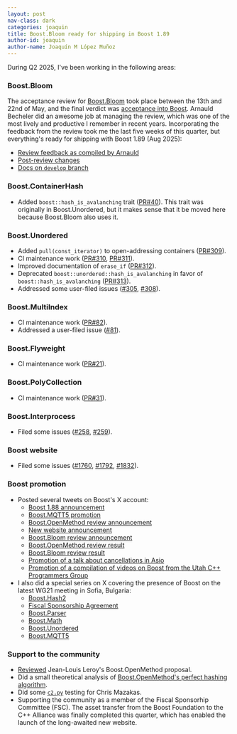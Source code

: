 ```yaml
---
layout: post
nav-class: dark
categories: joaquin
title: Boost.Bloom ready for shipping in Boost 1.89
author-id: joaquin
author-name: Joaquín M López Muñoz
---
```


During Q2 2025, I've been working in the following areas:

### Boost.Bloom

The acceptance review for [Boost.Bloom](https://github.com/boostorg/bloom)
took place between the 13th and 22nd of May,
and the final verdict was [acceptance into Boost](https://lists.boost.org/archives/list/boost@lists.boost.org/message/L4X3LREHFIZXNJRL7XLMC4NPOLWXXVCA/).
Arnauld Becheler did an awesome job at managing the review, which was one of the most
lively and productive I remember in recent years. Incorporating the feedback from the review
took me the last five weeks of this quarter, but everything's ready for shipping with Boost 1.89 (Aug 2025):

* [Review feedback as compiled by Arnauld](https://github.com/boostorg/bloom/issues?q=is%3Aissue%20state%3Aclosed%20author%3ABecheler)
* [Post-review changes](https://github.com/boostorg/bloom/pull/32)
* [Docs on `develop` branch](https://www.boost.org/doc/libs/develop/libs/bloom/doc/html/bloom.html)

### Boost.ContainerHash

* Added `boost::hash_is_avalanching` trait ([PR#40](https://github.com/boostorg/container_hash/pull/40)).
This trait was originally in Boost.Unordered, but it makes sense that it be moved here because
Boost.Bloom also uses it.
 

### Boost.Unordered

* Added `pull(const_iterator)` to open-addressing containers ([PR#309](https://github.com/boostorg/unordered/pull/309)).
* CI maintenance work ([PR#310](https://github.com/boostorg/unordered/pull/310), [PR#311](https://github.com/boostorg/unordered/pull/311)).
* Improved documentation of `erase_if` ([PR#312](https://github.com/boostorg/unordered/pull/312)).
* Deprecated `boost::unordered::hash_is_avalanching` in favor of `boost::hash_is_avalanching` ([PR#313](https://github.com/boostorg/unordered/pull/313)).
* Addressed some user-filed issues ([#305](https://github.com/boostorg/unordered/issues/305), [#308](https://github.com/boostorg/unordered/issues/308)).

### Boost.MultiIndex

* CI maintenance work ([PR#82](https://github.com/boostorg/multi_index/pull/82)).
* Addressed a user-filed issue ([#81](https://github.com/boostorg/multi_index/issues/81)).

### Boost.Flyweight

* CI maintenance work ([PR#21](https://github.com/boostorg/flyweight/pull/21)).

### Boost.PolyCollection

* CI maintenance work ([PR#31](https://github.com/boostorg/poly_collection/pull/31)).

### Boost.Interprocess

* Filed some issues ([#258](https://github.com/boostorg/interprocess/issues/258), [#259](https://github.com/boostorg/interprocess/issues/259)).

### Boost website

* Filed some issues ([#1760](https://github.com/boostorg/website-v2/issues/1760), [#1792](https://github.com/boostorg/website-v2/issues/1792), [#1832](https://github.com/boostorg/website-v2/issues/1832)).

### Boost promotion

* Posted several tweets on Boost's X account:
  * [Boost 1.88 announcement](https://x.com/Boost_Libraries/status/1910454023079289213)
  * [Boost.MQTT5 promotion](https://x.com/Boost_Libraries/status/1910991838606991446)
  * [Boost.OpenMethod review announcement](https://x.com/Boost_Libraries/status/1916512666778009719)
  * [New website announcement](https://x.com/Boost_Libraries/status/1921946625502486634)
  * [Boost.Bloom review announcement](https://x.com/Boost_Libraries/status/1922243232097824902)
  * [Boost.OpenMethod review result](https://x.com/Boost_Libraries/status/1927809347205091779)
  * [Boost.Bloom review result](https://x.com/Boost_Libraries/status/1928128488583672161)
  * [Promotion of a talk about cancellations in Asio](https://x.com/Boost_Libraries/status/1933540234026971535)
  * [Promotion of a compilation of videos on Boost from the Utah C++ Programmers Group](https://x.com/Boost_Libraries/status/1937467125141995660)
* I also did a special series on X covering the presence of Boost on the latest WG21 meeting in Sofia, Bulgaria:
  * [Boost.Hash2](https://x.com/Boost_Libraries/status/1934649592403939668)
  * [Fiscal Sponsorship Agreement](https://x.com/Boost_Libraries/status/1934998270880723015)
  * [Boost.Parser](https://x.com/Boost_Libraries/status/1935366708837105997)
  * [Boost.Math](https://x.com/Boost_Libraries/status/1935757341934186575)
  * [Boost.Unordered](https://x.com/Boost_Libraries/status/1936092537032159615)
  * [Boost.MQTT5](https://x.com/Boost_Libraries/status/1936451629118521502)

### Support to the community

* [Reviewed](https://lists.boost.org/archives/list/boost@lists.boost.org/message/5L6ZCDS2DBUUZSBZYALCEPIFRAKNP25O/) Jean-Louis Leroy's Boost.OpenMethod proposal.
* Did a small theoretical analysis of [Boost.OpenMethod's perfect hashing algorithm](https://github.com/joaquintides/perfect_range_hash).
* Did some [`c2.py`](https://github.com/cmazakas/boost/blob/c2py/c2.py) testing for Chris Mazakas.
* Supporting the community as a member of the Fiscal Sponsorhip Committee (FSC).
The asset transfer from the Boost Foundation to the C++ Alliance was finally completed this quarter,
which has enabled the launch of the long-awaited new website.
